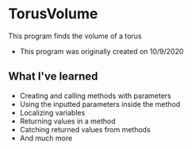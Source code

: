 # TorusVolume

This program finds the volume of a torus
* This program was originally created on 10/9/2020

## What I've learned
* Creating and calling methods with parameters
* Using the inputted parameters inside the method
* Localizing variables
* Returning values in a method
* Catching returned values from methods
* And much more
